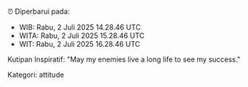 ⏰ Diperbarui pada:
- WIB: Rabu, 2 Juli 2025 14.28.46 UTC
- WITA: Rabu, 2 Juli 2025 15.28.46 UTC
- WIT: Rabu, 2 Juli 2025 16.28.46 UTC

Kutipan Inspiratif:
"May my enemies live a long life to see my success."


Kategori: attitude

